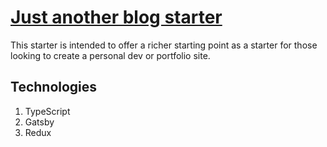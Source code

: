 # [Just another blog starter](https://www.sanity.io/create?template=ax-vasquez/sanity-template-gatsby-creators-blog)

This starter is intended to offer a richer starting point as a starter for those looking to create a personal dev or portfolio site.

## Technologies
1. TypeScript
2. Gatsby
4. Redux
